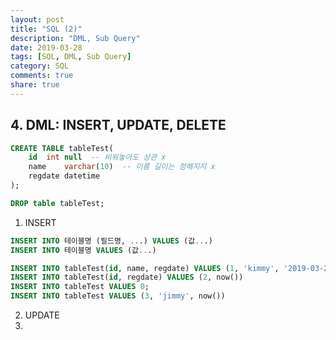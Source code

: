 ```yaml
---
layout: post
title: "SQL (2)"
description: "DML, Sub Query"
date: 2019-03-28
tags: [SQL, DML, Sub Query]
category: SQL
comments: true
share: true
---
```


## 4. DML: INSERT, UPDATE, DELETE
```sql
CREATE TABLE tableTest(
	id	int	null  -- 비워놓아도 상관 x 
    name	varchar(10)  -- 이름 길이는 정해지지 x
    regdate	datetime
);

DROP table tableTest;
```

1. INSERT
```sql
INSERT INTO 테이블명 (필드명, ...) VALUES (값...)
INSERT INTO 테이블명 VALUES (값...)
```
```sql
INSERT INTO tableTest(id, name, regdate) VALUES (1, 'kimmy', '2019-03-26')
INSERT INTO tableTest(id, regdate) VALUES (2, now())
INSERT INTO tableTest VALUES 0;
INSERT INTO tableTest VALUES (3, 'jimmy', now())
```

2. UPDATE
3. 